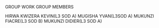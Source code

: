 GROUP WORK 
GROUP MEMBERS

HIRWA KWIZERA KEVIN(L3 SOD A)
MUGISHA YVAN(L3SOD A)
MUKUNZI FIACRE(L3 SOD B)
MUKUNZI DIDIER(L3 SOD A)
